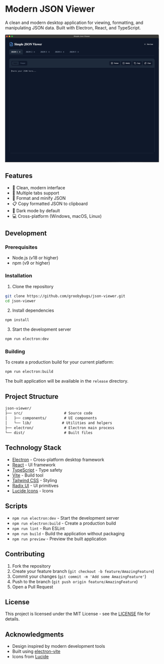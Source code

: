 # Modern JSON Viewer

A clean and modern desktop application for viewing, formatting, and manipulating JSON data. Built with Electron, React, and TypeScript.

![App Screenshot](docs/img.png)

## Features

- 🎨 Clean, modern interface
- 📝 Multiple tabs support
- 🔄 Format and minify JSON
- 📋 Copy formatted JSON to clipboard
- 🌙 Dark mode by default
- 💻 Cross-platform (Windows, macOS, Linux)

## Development

### Prerequisites

- Node.js (v18 or higher)
- npm (v9 or higher)

### Installation

1. Clone the repository
```bash
git clone https://github.com/groobybugs/json-viewer.git
cd json-viewer
```

2. Install dependencies
```bash
npm install
```

3. Start the development server
```bash
npm run electron:dev
```

### Building

To create a production build for your current platform:

```bash
npm run electron:build
```

The built application will be available in the `release` directory.

## Project Structure

```
json-viewer/
├── src/                   # Source code
│   ├── components/        # UI components
│   └── lib/              # Utilities and helpers
├── electron/              # Electron main process
└── dist/                  # Built files
```

## Technology Stack

- [Electron](https://www.electronjs.org/) - Cross-platform desktop framework
- [React](https://reactjs.org/) - UI framework
- [TypeScript](https://www.typescriptlang.org/) - Type safety
- [Vite](https://vitejs.dev/) - Build tool
- [Tailwind CSS](https://tailwindcss.com/) - Styling
- [Radix UI](https://www.radix-ui.com/) - UI primitives
- [Lucide Icons](https://lucide.dev/) - Icons

## Scripts

- `npm run electron:dev` - Start the development server
- `npm run electron:build` - Create a production build
- `npm run lint` - Run ESLint
- `npm run build` - Build the application without packaging
- `npm run preview` - Preview the built application

## Contributing

1. Fork the repository
2. Create your feature branch (`git checkout -b feature/AmazingFeature`)
3. Commit your changes (`git commit -m 'Add some AmazingFeature'`)
4. Push to the branch (`git push origin feature/AmazingFeature`)
5. Open a Pull Request

## License

This project is licensed under the MIT License - see the [LICENSE](LICENSE) file for details.

## Acknowledgments

- Design inspired by modern development tools
- Built using [electron-vite](https://github.com/electron-vite/electron-vite)
- Icons from [Lucide](https://lucide.dev/)
